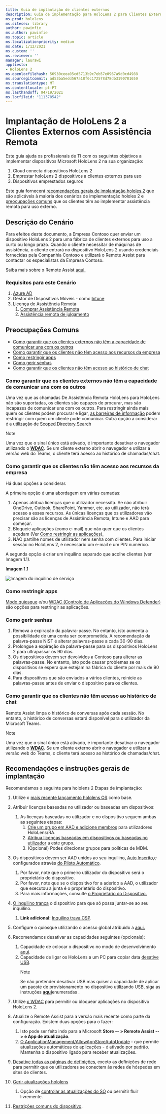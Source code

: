 ```yaml
---
title: Guia de implantação de clientes externos
description: Guia de implementação para HoloLens 2 para Clientes Externos (com assistência remota como exemplo)
ms.prod: hololens
ms.sitesec: library
author: pawinfie
ms.author: pawinfie
ms.topic: article
ms.localizationpriority: medium
ms.date: 1/12/2021
ms.custom: ''
ms.reviewer: ''
manager: laurawi
appliesto:
- HoloLens 2
ms.openlocfilehash: 56930ceea05cd5713b9c7eb57e0967a9d0cd4988
ms.sourcegitcommit: ad53ba5edd567a18f0c172578d78db3190701650
ms.translationtype: MT
ms.contentlocale: pt-PT
ms.lasthandoff: 04/19/2021
ms.locfileid: "111378542"
---
```

# <a name="deploying-hololens-2-to-external-clients-with-remote-assist"></a>Implantação de HoloLens 2 a Clientes Externos com Assistência Remota

Este guia ajuda os profissionais de TI com os seguintes objetivos a implementar dispositivos Microsoft HoloLens 2 na sua organização:

1. Cloud conecta dispositivos HoloLens 2
1. Emprestar holoLens 2 dispositivos a clientes externos para uso
1. Dispositivos emprestados seguros

Este guia fornecerá [recomendações gerais de implantação hololes 2](#general-deployment-recommendations-and-instructions) que são aplicáveis à maioria dos cenários de implementação hololes 2 e [preocupações comuns](#common-concerns) que os clientes têm ao implementar assistência remota para uso externo.

## <a name="scenario-description"></a>Descrição do Cenário

Para efeitos deste documento, a Empresa Contoso quer enviar um dispositivo HoloLens 2 para uma fábrica de clientes externos para uso a curto ou longo prazo. Quando o cliente necessitar de máquinas de assistência, o cliente entrará no dispositivo HoloLens 2 usando credenciais fornecidas pela Companhia Contoso e utilizará o Remote Assist para contactar os especialistas da Empresa Contoso.

Saiba mais sobre o Remote Assist [aqui.](https://docs.microsoft.com/hololens/hololens2-cloud-connected-overview#learn-about-remote-assist)

### <a name="requirements-for-this-scenario"></a>Requisitos para este Cenário

1. [Azure AD](https://docs.microsoft.com/azure/active-directory/fundamentals/active-directory-whatis)
1. Gestor de Dispositivos Móveis - como [Intune](https://docs.microsoft.com/mem/intune/fundamentals/free-trial-sign-up)
1. Licença de Assistência Remota
    1. [Comprar Assistência Remota](https://docs.microsoft.com/dynamics365/mixed-reality/remote-assist/buy-remote-assist)
    1. [Assistência remota de julgamento](https://docs.microsoft.com/dynamics365/mixed-reality/remote-assist/try-remote-assist)

## <a name="common-concerns"></a>Preocupações Comuns

- [Como garantir que os clientes externos não têm a capacidade de comunicar uns com os outros](#how-to-ensure-that-external-clients-do-not-have-the-ability-to-communicate-with-one-another)
- [Como garantir que os clientes não têm acesso aos recursos da empresa](#how-to-ensure-that-clients-do-not-have-access-to-company-resources)
- [Como restringir apps](#how-to-restrict-apps)
- [Como gerir senhas](#how-to-manage-passwords)
- [Como garantir que os clientes não têm acesso ao histórico de chat](#how-to-ensure-that-clients-do-not-have-access-to-chat-history)

### <a name="how-to-ensure-that-external-clients-do-not-have-the-ability-to-communicate-with-one-another"></a>Como garantir que os clientes externos não têm a capacidade de comunicar uns com os outros

Uma vez que as chamadas De Assistência Remota HoloLens para HoloLens não são suportadas, os clientes são capazes de procurar, mas são incapazes de comunicar uns com os outros. Para restringir ainda mais quem os clientes podem procurar e ligar,  [as barreiras de informação](https://docs.microsoft.com/microsoft-365/compliance/information-barriers?view=o365-worldwide) podem restringir com quem um cliente pode comunicar. Outra opção a considerar é a utilização de [Scoped Directory Search](https://docs.microsoft.com/MicrosoftTeams/teams-scoped-directory-search)

 > [!NOTE]
> Uma vez que o sinal único está ativado, é importante desativar o navegador utilizando o [**WDAC**](https://docs.microsoft.com/hololens/windows-defender-application-control-wdac). Se um cliente externo abrir o navegador e utilizar a versão web do Teams, o cliente terá acesso ao histórico de chamadas/chat.

### <a name="how-to-ensure-that-clients-do-not-have-access-to-company-resources"></a>Como garantir que os clientes não têm acesso aos recursos da empresa

Há duas opções a considerar.

A primeira opção é uma abordagem em várias camadas:

1. Apenas atribua licenças que o utilizador necessita. Se não atribuir OneDrive, Outlook, SharePoint, Yammer, etc. ao utilizador, não terá acesso a esses recursos. As únicas licenças que os utilizadores vão precisar são as licenças de Assistência Remota, Intune e AAD para começar.
1. Bloqueie aplicações (como e-mail) que não quer que os clientes acedam (Ver [Como restringir as aplicações).](#how-to-restrict-apps)
1. NÃO partilhe nomes de utilizador nem senha com clientes. Para iniciar sessão no HoloLens 2, é necessário um e-mail e um PIN numérico.

A segunda opção é criar um inquilino separado que acolhe clientes (ver Imagem 1.1).

**Imagem 1.1**

![Imagem do inquilino de serviço](./images/hololens-service-tenant-image.png)

### <a name="how-to-restrict-apps"></a>Como restringir apps

[Modo quiosque](https://docs.microsoft.com/hololens/hololens-kiosk) e/ou [WDAC (Controlo de Aplicações do Windows Defender)](https://docs.microsoft.com/hololens/windows-defender-application-control-wdac) são opções para restringir as aplicações.

### <a name="how-to-manage-passwords"></a>Como gerir senhas

1. Remova a expiração da palavra-passe. No entanto, isto aumenta a possibilidade de uma conta ser comprometida. A recomendação da palavra-passe NIST é alterar palavras-passe a cada 30-90 dias.
1. Prolongue a expiração da palavra-passe para os dispositivos HoloLens 2 para ultrapassar os 90 dias.
1. Os dispositivos devem ser devolvidos a Contoso para alterar as palavras-passe. No entanto, isto pode causar problemas se os dispositivos se espera que estejam na fábrica do cliente por mais de 90 dias.  
1. Para dispositivos que são enviados a vários clientes, reinicie as palavras-passe antes de enviar o dispositivo para os clientes.

### <a name="how-to-ensure-that-clients-do-not-have-access-to-chat-history"></a>Como garantir que os clientes não têm acesso ao histórico de chat

Remote Assist limpa o histórico de conversas após cada sessão. No entanto, o histórico de conversas estará disponível para o utilizador da Microsoft Teams.

> [!NOTE]
> Uma vez que o sinal único está ativado, é importante desativar o navegador utilizando o [**WDAC**](https://docs.microsoft.com/hololens/windows-defender-application-control-wdac). Se um cliente externo abrir o navegador e utilizar a versão web do Teams, o cliente terá acesso ao histórico de chamadas/chat.

## <a name="general-deployment-recommendations-and-instructions"></a>Recomendações e instruções gerais de implantação

Recomendamos o seguinte para hololens 2 Etapas de implantação:

1. Utilize o [mais recente lançamento hololens OS](https://aka.ms/hololens2download) como base.
1. Atribuir licenças baseadas no utilizador ou baseadas em dispositivos:
    1. As licenças baseadas no utilizador e no dispositivo seguem ambas as seguintes etapas:
        1. [Crie um grupo em AAD e adicione membros](https://docs.microsoft.com/azure/active-directory/fundamentals/active-directory-groups-create-azure-portal#create-a-basic-group-and-add-members) para utilizadores HoloLens/RA.
        1. [Atribua licenças baseadas em dispositivos ou baseadas no utilizador](https://docs.microsoft.com/azure/active-directory/enterprise-users/licensing-groups-assign#:~:text=In%20this%20article%201%20Assign%20the%20required%20licenses,3%20Check%20for%20license%20problems%20and%20resolve%20them) a este grupo.
        1. (Opcional) Podes direcionar grupos para políticas de MDM.

1. Os dispositivos devem ser AAD unidos ao seu inquilino, [Auto Inscrito,](https://docs.microsoft.com/hololens/hololens-enroll-mdm#auto-enrollment-in-mdm)e configurados através [do Piloto Automático](https://docs.microsoft.com/hololens/hololens2-autopilot).
    1. Por favor, note que o primeiro utilizador do dispositivo será o proprietário do dispositivo.
    1. Por favor, note que se o dispositivo for a aderido a AAD, o utilizador que executou a junta é o proprietário do dispositivo.
    1. Para mais informações, consulte [o Proprietário do Dispositivo.](https://docs.microsoft.com/hololens/security-adminless-os#device-owner)
1. [O inquilino tranca](https://docs.microsoft.com/hololens/hololens-release-notes#tenantlockdown-csp-and-autopilot) o dispositivo para que só possa juntar-se ao seu inquilino.
    1. **Link adicional:** [Inquilino trava CSP](https://docs.microsoft.com/windows/client-management/mdm/tenantlockdown-csp).
1. Configure o quiosque utilizando o acesso global atribuído a [aqui.](https://docs.microsoft.com/hololens/hololens-global-assigned-access-kiosk)
1. Recomendamos desativar as capacidades seguintes (opcionais):
    1. Capacidade de colocar o dispositivo no modo de desenvolvimento [aqui](https://docs.microsoft.com/windows/client-management/mdm/policy-csp-applicationmanagement#applicationmanagement-allowdeveloperunlock).
    1. Capacidade de ligar os HoloLens a um PC para copiar data [desative USB](https://docs.microsoft.com/windows/client-management/mdm/policy-csp-connectivity#connectivity-allowusbconnection).
       > [!NOTE]
        > Se não pretender desativar USB mas quiser a capacidade de aplicar um pacote de provisionamento no dispositivo utilizando USB, siga as instruções [**aqui**](https://docs.microsoft.com/windows/client-management/mdm/policy-csp-security#security-allowaddprovisioningpackage)enumeradas .

1. Utilize [o WDAC](https://docs.microsoft.com/hololens/windows-defender-application-control-wdac) para permitir ou bloquear aplicações no dispositivo HoloLens 2.
1. Atualize o Remote Assist para a versão mais recente como parte da configuração. Existem duas opções para o fazer:
    1. Isto pode ser feito indo para a Microsoft **Store -- > Remote Assist --> e App de atualização**.
    1. [O ApplicationManagement/AllowAppStoreAutoUpdate](https://docs.microsoft.com/windows/client-management/mdm/policy-csp-applicationmanagement#applicationmanagement-allowappstoreautoupdate) - que permite atualizações automáticas de aplicações - é ativado por padrão. Mantenha o dispositivo ligado para receber atualizações.
1. [Desative todas as páginas de definições,](https://docs.microsoft.com/hololens/settings-uri-list) exceto as definições de rede para permitir que os utilizadores se conectem às redes de hóspedes em sites de clientes.
1. [Gerir atualizações hololens](https://docs.microsoft.com/hololens/hololens-updates)
    1. Opção de [controlar as atualizações do SO](https://docs.microsoft.com/mem/intune/protect/windows-update-for-business-configure#create-and-assign-update-rings) ou permitir fluir livremente.
1. [Restrições comuns do dispositivo](https://docs.microsoft.com/hololens/hololens-common-device-restrictions).
